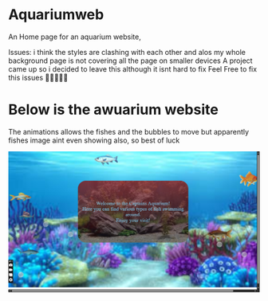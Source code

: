 # Aquariumweb
An Home page for an aquarium website, 

Issues:
i think the styles are clashing with each other and alos my whole background page is not covering all the page on smaller devices
A project came up so i decided to leave this although it isnt hard to fix
Feel Free to fix this issues 🎈🔹🔹🔹🔹


<h1>Below is the awuarium website</h1>
<p>The animations allows the fishes and the bubbles to move but apparently fishes image aint even showing also, so best of luck</p>


![Alt text](Screenshot(320).png)


